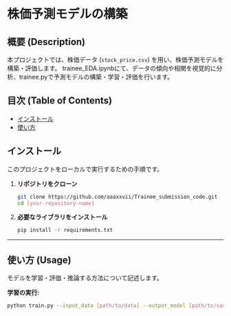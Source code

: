 # 株価予測モデルの構築

## 概要 (Description)
本プロジェクトでは、株価データ (`stock_price.csv`) を用い、株価予測モデルを構築・評価します。
 trainee_EDA.ipynbにて、データの傾向や相関を視覚的に分析、trainee.pyで予測モデルの構築・学習・評価を行います。
 
## 目次 (Table of Contents)

- [インストール](#インストール)
- [使い方](#使い方)

## インストール

このプロジェクトをローカルで実行するための手順です。

1. **リポジトリをクローン**
    ```sh
    git clone https://github.com/aaaxxvii/Trainee_submission_code.git
    cd [your-repository-name]
    ```

2. **必要なライブラリをインストール**
    ```sh
    pip install -r requirements.txt
    ```

---

## 使い方 (Usage)

モデルを学習・評価・推論する方法について記述します。

**学習の実行:**
```sh
python train.py --input_data [path/to/data] --output_model [path/to/save/model]
